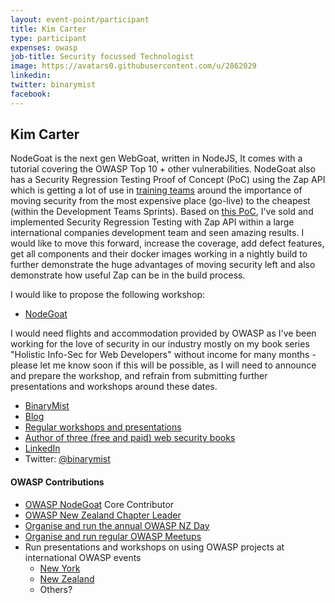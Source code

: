 ```yaml
---
layout: event-point/participant
title: Kim Carter
type: participant
expenses: owasp
job-title: Security focussed Technologist
image: https://avatars0.githubusercontent.com/u/2862029
linkedin:
twitter: binarymist
facebook:
---
```


## Kim Carter

NodeGoat is the next gen WebGoat, written in NodeJS, It comes with a tutorial covering the OWASP Top 10 + other vulnerabilities. NodeGoat also has a Security Regression Testing Proof of Concept (PoC) using the Zap API which is getting a lot of use in [training teams](https://blog.binarymist.net/presentations-publications/) around the importance of moving security from the most expensive place (go-live) to the cheapest (within the Development Teams Sprints). Based on [this PoC](https://github.com/binarymist/NodeGoat/wiki/Security-Regression-Testing-with-Zap-API), I've sold and implemented Security Regression Testing with Zap API within a large international companies development team and seen amazing results. I would like to move this forward, increase the coverage, add defect features, get all components and their docker images working in a nightly build to further demonstrate the huge advantages of moving security left and also demonstrate how useful Zap can be in the build process.

I would like to propose the following workshop:
* [NodeGoat](http://owaspsummit.org/Workshops/NodeGoat.html)

I would need flights and accommodation provided by OWASP as I've been working for the love of security in our industry mostly on my book series "Holistic Info-Sec for Web Developers" without income for many months - please let me know soon if this will be possible, as I will need to announce and prepare the workshop, and refrain from submitting further presentations and workshops around these dates.

* [BinaryMist](https://binarymist.io/)
* [Blog](https://blog.binarymist.net/)
* [Regular workshops and presentations](https://blog.binarymist.net/presentations-publications/)
* [Author of three (free and paid) web security books](https://leanpub.com/b/holisticinfosecforwebdevelopers)
* [LinkedIn](https://nz.linkedin.com/in/carterkim)
* Twitter: [@binarymist](https://twitter.com/binarymist)

#### OWASP Contributions

* [OWASP NodeGoat](https://github.com/owasp/nodegoat) Core Contributor
* [OWASP New Zealand Chapter Leader](https://www.owasp.org/index.php/New_Zealand)
* [Organise and run the annual OWASP NZ Day](https://www.owasp.org/index.php?title=OWASP_New_Zealand_Day_2017)
* [Organise and run regular OWASP Meetups](https://www.meetup.com/OWASP-New-Zealand-Chapter-Christchurch/)
* Run presentations and workshops on using OWASP projects at international OWASP events
  - [New York](https://www.meetup.com/owaspnycnj/events/228716474/)
  - [New Zealand](https://blog.binarymist.net/presentations-publications/#whats-our-software-doing-with-all-that-user-input)
  - Others?


